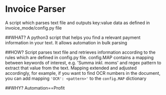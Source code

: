 # Invoice Parser
A script which parses text file and outputs key:value data as defined in
invoice_mode/config.py file

##WHAT?
A python3 script that helps you find a relevant payment information in your
text. It allows automation in bulk parsing

##HOW?
Script parses text file and retrieves information according to the rules which
are defined in config.py file.
config.MAP contains a mapping between keywords of interest, e.g.
'Summa inkl. moms' and regex pattern to extract that value from the text.
Mapping extended and adjusted accordingly, for example, if you want to find
OCR numbers in the document, you can add mapping `'OCR': <pattern>'` to the
`config.MAP` dictionary

##WHY?
Automation==Profit